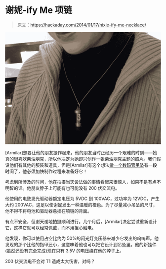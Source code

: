 # 谢妮-ify Me 项链

> 原文：<https://hackaday.com/2014/01/17/nixie-ify-me-necklace/>

![big-nixie](img/cccd7b544c954b8b1a0930582e494c0b.png)

[Armilar]想要让他的朋友振作起来，他的朋友当时正经历一个艰难的时刻——她真的很喜欢柴油朋克，所以他决定为她即兴创作一张柴油朋克主题的照片。我们假设他们有其他的服装和道具，但是[Armilar]有这个想法[做一个数码管吊坠](http://electronicmercenary.wordpress.com/2014/01/04/nixieifime/)有一段时间了，他必须加快制作过程来准备好它！

考虑到所涉及的时间，他在拍摄当天设法做的事情看起来很惊人，如果不是有点不明智的话。他朋友脖子上可能有也可能没有 200 伏交流电。

他使用的电致发光驱动器额定电压为 5VDC 到 100VAC，过功率为 12VDC，产生大约 200VAC，这足以使谢妮发出一种温暖的橙色。为了尽量减小吊坠的尺寸，他不得不将电池和驱动器悬挂在项链的背面。

有点不安全，但谢天谢地拍摄顺利进行。几个月后，[Armilar]决定尝试重新设计它，这样它就可以经常佩戴，而不用担心触电。

他发现，你可以使用占空比约为 50%的闪光灯变压器来减少它发出的呜呜声。他发现的那个比他的指甲还小，这意味着他也可以把它设计到吊坠里。他的新挂件(虽然还没有完全完成)现在只有 3.5V 的电压绕在他的脖子上。

200 伏交流电不会对 T1 造成太大伤害，对吗？